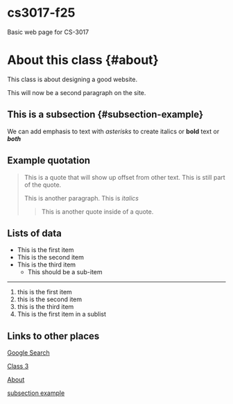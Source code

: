 # cs3017-f25
Basic web page for CS-3017

# About this class {#about}
This class is about designing a good website.  

This will now be a second paragraph on the site. 

## This is a subsection {#subsection-example} 
We can add emphasis to text with *asterisks* to create italics or **bold** text or ***both*** 

## Example quotation
> This is a quote that will show up offset from other text.
> This is still part of the quote.
>
> This is another paragraph. This is *italics*
>
>> This is another quote inside of a quote. 

## Lists of data 

+ This is the first item
+ This is the second item
+ This is the third item
  + This should be a sub-item

------------------------------------
 
1. this is the first item
2. this is the second item
3. this is the third item
  1. This is the first item in a sublist

## Links to other places 
[Google Search](https://google.com)

[Class 3](class3) 

[About](about)

[subsection example](#subsection-example)   

